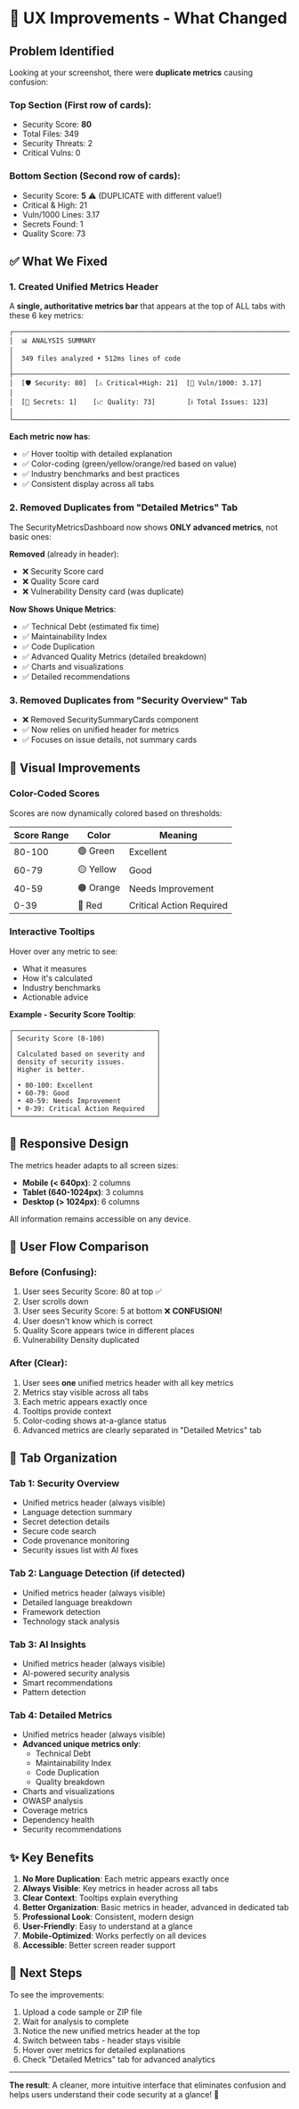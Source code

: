 # 🎯 UX Improvements - What Changed

## Problem Identified

Looking at your screenshot, there were **duplicate metrics** causing confusion:

### Top Section (First row of cards):
- Security Score: **80**
- Total Files: 349
- Security Threats: 2
- Critical Vulns: 0

### Bottom Section (Second row of cards):
- Security Score: **5** ⚠️ (DUPLICATE with different value!)
- Critical & High: 21
- Vuln/1000 Lines: 3.17
- Secrets Found: 1
- Quality Score: 73

## ✅ What We Fixed

### 1. Created Unified Metrics Header
A **single, authoritative metrics bar** that appears at the top of ALL tabs with these 6 key metrics:

```
┌─────────────────────────────────────────────────────────────────────────┐
│  📊 ANALYSIS SUMMARY                                                    │
│  349 files analyzed • 512ms lines of code                               │
├─────────────────────────────────────────────────────────────────────────┤
│  [🛡️ Security: 80]  [⚠️ Critical+High: 21]  [🎯 Vuln/1000: 3.17]       │
│  [🔑 Secrets: 1]    [📈 Quality: 73]        [ℹ️ Total Issues: 123]     │
└─────────────────────────────────────────────────────────────────────────┘
```

**Each metric now has**:
- ✅ Hover tooltip with detailed explanation
- ✅ Color-coding (green/yellow/orange/red based on value)
- ✅ Industry benchmarks and best practices
- ✅ Consistent display across all tabs

### 2. Removed Duplicates from "Detailed Metrics" Tab
The SecurityMetricsDashboard now shows **ONLY advanced metrics**, not basic ones:

**Removed** (already in header):
- ❌ Security Score card
- ❌ Quality Score card
- ❌ Vulnerability Density card (was duplicate)

**Now Shows Unique Metrics**:
- ✅ Technical Debt (estimated fix time)
- ✅ Maintainability Index
- ✅ Code Duplication
- ✅ Advanced Quality Metrics (detailed breakdown)
- ✅ Charts and visualizations
- ✅ Detailed recommendations

### 3. Removed Duplicates from "Security Overview" Tab
- ❌ Removed SecuritySummaryCards component
- ✅ Now relies on unified header for metrics
- ✅ Focuses on issue details, not summary cards

## 🎨 Visual Improvements

### Color-Coded Scores
Scores are now dynamically colored based on thresholds:

| Score Range | Color   | Meaning                    |
|-------------|---------|----------------------------|
| 80-100      | 🟢 Green | Excellent                  |
| 60-79       | 🟡 Yellow | Good                      |
| 40-59       | 🟠 Orange | Needs Improvement         |
| 0-39        | 🔴 Red    | Critical Action Required   |

### Interactive Tooltips
Hover over any metric to see:
- What it measures
- How it's calculated
- Industry benchmarks
- Actionable advice

**Example - Security Score Tooltip**:
```
┌────────────────────────────────────┐
│ Security Score (0-100)             │
│                                    │
│ Calculated based on severity and   │
│ density of security issues.        │
│ Higher is better.                  │
│                                    │
│ • 80-100: Excellent                │
│ • 60-79: Good                      │
│ • 40-59: Needs Improvement         │
│ • 0-39: Critical Action Required   │
└────────────────────────────────────┘
```

## 📱 Responsive Design

The metrics header adapts to all screen sizes:

- **Mobile (< 640px)**: 2 columns
- **Tablet (640-1024px)**: 3 columns
- **Desktop (> 1024px)**: 6 columns

All information remains accessible on any device.

## 🔄 User Flow Comparison

### Before (Confusing):
1. User sees Security Score: 80 at top ✅
2. User scrolls down
3. User sees Security Score: 5 at bottom ❌ **CONFUSION!**
4. User doesn't know which is correct
5. Quality Score appears twice in different places
6. Vulnerability Density duplicated

### After (Clear):
1. User sees **one** unified metrics header with all key metrics
2. Metrics stay visible across all tabs
3. Each metric appears exactly once
4. Tooltips provide context
5. Color-coding shows at-a-glance status
6. Advanced metrics are clearly separated in "Detailed Metrics" tab

## 🎯 Tab Organization

### Tab 1: Security Overview
- Unified metrics header (always visible)
- Language detection summary
- Secret detection details
- Secure code search
- Code provenance monitoring
- Security issues list with AI fixes

### Tab 2: Language Detection (if detected)
- Unified metrics header (always visible)
- Detailed language breakdown
- Framework detection
- Technology stack analysis

### Tab 3: AI Insights
- Unified metrics header (always visible)
- AI-powered security analysis
- Smart recommendations
- Pattern detection

### Tab 4: Detailed Metrics
- Unified metrics header (always visible)
- **Advanced unique metrics only**:
  - Technical Debt
  - Maintainability Index
  - Code Duplication
  - Quality breakdown
- Charts and visualizations
- OWASP analysis
- Coverage metrics
- Dependency health
- Security recommendations

## ✨ Key Benefits

1. **No More Duplication**: Each metric appears exactly once
2. **Always Visible**: Key metrics in header across all tabs
3. **Clear Context**: Tooltips explain everything
4. **Better Organization**: Basic metrics in header, advanced in dedicated tab
5. **Professional Look**: Consistent, modern design
6. **User-Friendly**: Easy to understand at a glance
7. **Mobile-Optimized**: Works perfectly on all devices
8. **Accessible**: Better screen reader support

## 🚀 Next Steps

To see the improvements:
1. Upload a code sample or ZIP file
2. Wait for analysis to complete
3. Notice the new unified metrics header at the top
4. Switch between tabs - header stays visible
5. Hover over metrics for detailed explanations
6. Check "Detailed Metrics" tab for advanced analytics

---

**The result**: A cleaner, more intuitive interface that eliminates confusion and helps users understand their code security at a glance! 🎉
